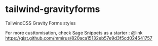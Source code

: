 # tailwind-gravityforms
TailwindCSS Gravity Forms styles

For more custtomisation, check Sage Snippets as a starter :
@link https://gist.github.com/mmirus/820aca15132eb57e9d3f5cd024541757
